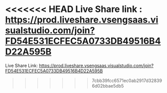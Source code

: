 <<<<<<< HEAD
Live Share link : https://prod.liveshare.vsengsaas.visualstudio.com/join?FD54E531ECFEC5A0733DB49516B4D22A595B
=======
Live Share Link: https://prod.liveshare.vsengsaas.visualstudio.com/join?FD54E531ECFEC5A0733DB49516B4D22A595B
>>>>>>> 7cbb39fcc6571ec0ab2917d328396d02bbae5db5
